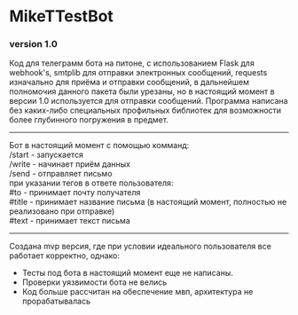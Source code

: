 # MikeTTestBot
<h3> version 1.0 </h3>
Код для телеграмм бота на питоне, с использованием Flask для webhook's, smtplib для отправки электронных сообщений, requests изначально для приёма и отправки сообщений, в дальнейшем полномочия данного пакета были урезаны, но в настоящий момент в версии 1.0 используется для отправки сообщений.
Программа написана без каких-либо специальных профильных библиотек для возможности более глубинного погружения в предмет.

<hr>
Бот в настоящий момент с помощью комманд:
<br>
/start - запускается
<br>
/write - начинает приём данных
<br>
/send - отправляет письмо
<br>
при указании тегов в ответе пользователя:
<br>
#to - принимает почту получателя
<br>
#title - принимает название письма (в настоящий момент, полностью не реализовано при отправке)
<br>
#text - принимает текст письма

<hr>
Создана mvp версия, где при условии идеального пользователя все работает корректно, однако:
<ul>
    <li>Тесты под бота в настоящий момент еще не написаны.</li>
    <li>Проверки уязвимости бота не велись</li>
    <li>Код больше рассчитан на обеспечение мвп, архитектура не прорабатывалась</li>
</ul>
